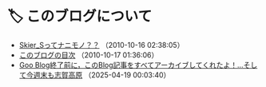 # 🏷️ このブログについて

- [Skier_Sってナニモノ？？](e98ab37886312c0bb14bbedde05366067.md) （2010-10-16 02:38:05）
- [このブログの目次](e019d16dddf9244b43f41d7afe00e2e4e.md) （2010-10-17 01:36:06）
- [Goo Blog終了前に，このBlog記事をすべてアーカイブしてくれたよ！…そして今週末も志賀高原](ec9f5e7fa3d71d5d713611d1c23369bd4.md) （2025-04-19 00:03:40）
